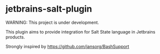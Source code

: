 # jetbrains-salt-plugin

WARNING: This project is under development.

This plugin aims to provide integration for Salt State language in Jetbrains products.

Strongly inspired by https://github.com/jansorg/BashSupport